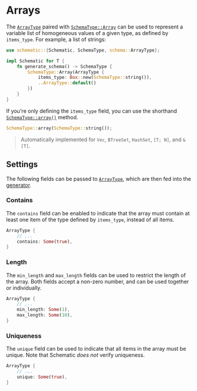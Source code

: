 # Arrays

The [`ArrayType`][array] paired with
[`SchemaType::Array`](https://docs.rs/schematic/latest/schematic/enum.SchemaType.html#variant.Array)
can be used to represent a variable list of homogeneous values of a given type, as defined by
`items_type`. For example, a list of strings:

```rust
use schematic::{Schematic, SchemaType, schema::ArrayType};

impl Schematic for T {
	fn generate_schema() -> SchemaType {
		SchemaType::Array(ArrayType {
			items_type: Box::new(SchemaType::string()),
			..ArrayType::default()
		})
	}
}
```

If you're only defining the `items_type` field, you can use the shorthand
[`SchemaType::array()`](https://docs.rs/schematic/latest/schematic/enum.SchemaType.html#method.array)
method.

```rust
SchemaType::array(SchemaType::string());
```

> Automatically implemented for `Vec`, `BTreeSet`, `HashSet`, `[T; N]`, and `&[T]`.

## Settings

The following fields can be passed to [`ArrayType`][array], which are then fed into the
[generator](./generator/index.md).

### Contains

The `contains` field can be enabled to indicate that the array must contain at least one item of the
type defined by `items_type`, instead of all items.

```rust
ArrayType {
	// ...
	contains: Some(true),
}
```

### Length

The `min_length` and `max_length` fields can be used to restrict the length of the array. Both
fields accept a non-zero number, and can be used together or individually.

```rust
ArrayType {
	// ...
	min_length: Some(1),
	max_length: Some(10),
}
```

### Uniqueness

The `unique` field can be used to indicate that all items in the array must be unique. Note that
Schematic _does not_ verify uniqueness.

```rust
ArrayType {
	// ...
	unique: Some(true),
}
```

[array]: https://docs.rs/schematic/latest/schematic/schema/struct.ArrayType.html
